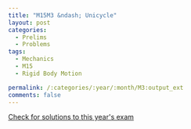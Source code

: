 ```yaml
---
title: "M15M3 &ndash; Unicycle"
layout: post
categories:
  - Prelims
  - Problems
tags:
  - Mechanics
  - M15
  - Rigid Body Motion

permalink: /:categories/:year/:month/M3:output_ext
comments: false
---
```

<object data="2015M3M.pdf" type="application/pdf" width="100%" height="500"></object>
<div class="message"><a href='https://princetonprelim.com/prelim/35/'>Check for solutions to this year's exam</a></div>
